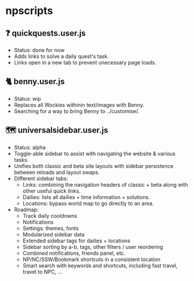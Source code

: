 # npscripts

## ❓ quickquests.user.js
- Status: done for now
- Adds links to solve a daily quest's task. 
- Links open in a new tab to prevent unecessary page loads.

## 🐈 benny.user.js
- Status: wip
- Replaces all Wockies withinin text/images with Benny. 
- Searching for a way to bring Benny to ../customise/.

## 🗺 universalsidebar.user.js
- Status: alpha
- Toggle-able sidebar to assist with navigating the website & various tasks.
- Unifies both classic and beta site layouts with sidebar persistence between reloads and layout swaps.
- Different sidebar tabs:
    - Links: combining the navigation headers of classic + beta along with other useful quick links.
    - Dailies: lists all dailies + time information + solutions.
    - Locations: bypass world map to go directly to an area.
- Roadmap:
    - Track daily cooldowns
    - Notifications
    - Settings: themes, fonts
    - Modularized sidebar data
    - Extended sidebar tags for dailies + locations
    - Sidebar sorting by a-b, tags, other filters / user reordering
    - Combined notifications, friends panel, etc.
    - NP/NC/SSW/Bookmark shortcuts in a consistent location
    - Smart search with keywords and shortcuts, including fast travel, travel to NPC, ...


